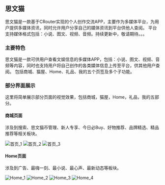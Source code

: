 ## 思文猫

思文猫是一款基于CRouter实现的个人创作交流APP，主要作为多媒体平台，为用户提供多媒体资讯，同时允许用户分享自己的媒体资讯到平台供他人查阅。
平台支持媒体格式包括：小说、图文、视频、音频。持续更新中，敬请期待。。。

### 主要特色

  思文猫是一款可供用户查看文娱信息的多媒体APP，包括：小说、图文、视频、音频等内容，同时也支持用户将自己创作的各类媒体信息上传至平台，供其他用户查阅。
  包括商城、猫屋、Home、礼品、我的五个页签及多个子功能。

### 部分界面展示

  这里将简单展示部分页面的视觉效果，包括商城，猫屋，Home，礼品，我的五部分。

#### 商城页面
   
   涉及到搜索、思文猫币管理、新人专享、今日必Buy、好物推荐、品牌精选、精品推荐等相关板块。
   
![首页_1](image/store_1.jpg)
![首页_2](image/store_2.jpg)
![首页_3](image/store_3.jpg)


#### Home页面

   涉及到广告、最嗨一刻、最小说、最心声、最新动态等板块。
   
![Home_1](image/home_1.jpg)
![Home_2](image/home_2.jpg)
![Home_3](image/home_3.jpg)
![Home_4](image/home_4.jpg)





 
